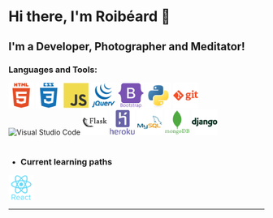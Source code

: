 # Hi there, I'm Roibéard 👋 

## I'm a Developer, Photographer and Meditator!

### Languages and Tools:

<img src="https://github.com/devicons/devicon/blob/master/icons/html5/html5-plain-wordmark.svg" alt="HTML logo" width="50px" height="50px"> 
<img src="https://github.com/devicons/devicon/blob/master/icons/css3/css3-plain-wordmark.svg" alt="CSS logo" width="50px" height="50px"> 
<img src="https://github.com/devicons/devicon/blob/master/icons/javascript/javascript-original.svg" alt="JavaScript logo" width="50px" height="50px"> 
<img src="https://github.com/devicons/devicon/blob/master/icons/jquery/jquery-plain-wordmark.svg" alt="jQuery logo" width="50px" height="50px"> 
<img src="https://github.com/devicons/devicon/blob/master/icons/bootstrap/bootstrap-plain-wordmark.svg" alt="Bootstrap logo" height="50px" width="50px"> 
<img src="https://github.com/devicons/devicon/blob/master/icons/python/python-original.svg" alt="Python logo" width="50px" height="50px"> 
<img src="https://github.com/devicons/devicon/blob/master/icons/git/git-plain-wordmark.svg" alt="Git logo" width="50px" height="50px"> 
<img src="https://cdn.jsdelivr.net/gh/devicons/devicon/icons/vscode/vscode-original.svg" alt="Visual Studio Code" width="50px" height="50px">
<img src="https://github.com/devicons/devicon/blob/master/icons/flask/flask-original-wordmark.svg" alt="Flask logo" width="50px" height="50px"> 
<img src="https://github.com/devicons/devicon/blob/master/icons/heroku/heroku-plain-wordmark.svg" alt="Heroku logo" width="50px" height="50px"> 
<img src="https://github.com/devicons/devicon/blob/master/icons/mysql/mysql-original-wordmark.svg" alt="mySQL logo" height="50px" width="50px"> 
<img src="https://github.com/devicons/devicon/blob/master/icons/mongodb/mongodb-plain-wordmark.svg" alt="MongoDB logo" width="50px" height="50px">
<img src="https://github.com/devicons/devicon/blob/master/icons/django/django-plain-wordmark.svg" alt="Django logo" width="50px" height="50px">


<br />
<br />

- ### **Current learning paths**
<img src="https://github.com/devicons/devicon/blob/master/icons/react/react-original-wordmark.svg" alt="React logo" height="50px" width="50px" />


---

[website]: https://roibeard-ruadhan.github.io/Roibeard-Ruadhan-Photography/
[twitter]: https://twitter.com
[instagram]: https://instagram.com/
[linkedin]: https://linkedin.com/
